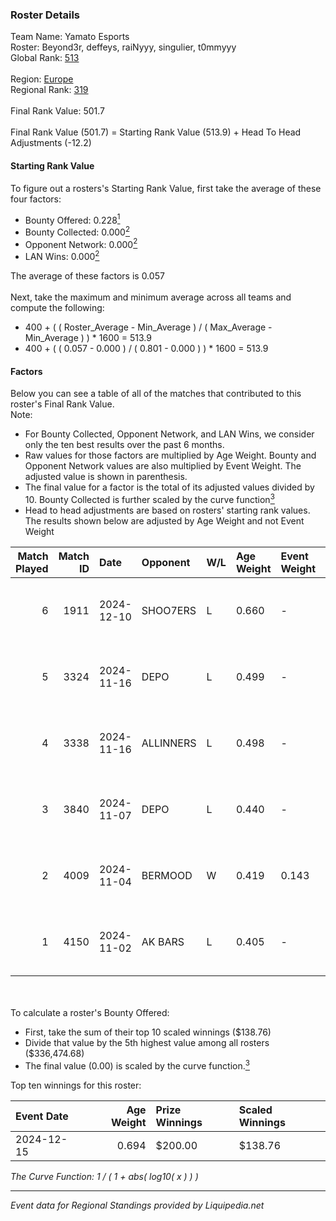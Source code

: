 ### Roster Details<br />
Team Name: Yamato Esports<br />
Roster: Beyond3r, deffeys, raiNyyy, singulier, t0mmyyy<br />
Global Rank: [513](../standings_global.md)<br />
<br />
Region: [Europe]( ../standings_europe.md)<br />
Regional Rank: [319]( ../standings_europe.md)<br />
<br />
Final Rank Value:  501.7<br />
<br />
Final Rank Value (501.7) = Starting Rank Value (513.9) + Head To Head Adjustments (-12.2)<br />

#### Starting Rank Value<br />
To figure out a rosters's Starting Rank Value, first take the average of these four factors:<br />
- Bounty Offered: 0.228[<sup>1</sup>](#table2)
- Bounty Collected: 0.000[<sup>2</sup>](#table1)
- Opponent Network: 0.000[<sup>2</sup>](#table1)
- LAN Wins: 0.000[<sup>2</sup>](#table1)

The average of these factors is 0.057<br />
<br />
Next, take the maximum and minimum average across all teams and compute the following:<br />
- 400 + ( ( Roster_Average - Min_Average ) / ( Max_Average - Min_Average ) ) * 1600 = 513.9
- 400 + ( ( 0.057 - 0.000 ) / ( 0.801 - 0.000 ) ) * 1600 = 513.9


#### Factors<br />
Below you can see a table of all of the matches that contributed to this roster's Final Rank Value.<br />
Note:<br />

- For Bounty Collected, Opponent Network, and LAN Wins, we consider only the ten best results over the past 6 months.
- Raw values for those factors are multiplied by Age Weight. Bounty and Opponent Network values are also multiplied by Event Weight. The adjusted value is shown in parenthesis.
- The final value for a factor is the total of its adjusted values divided by 10. Bounty Collected is further scaled by the curve function[<sup>3</sup>](#curveFunction)
- Head to head adjustments are based on rosters' starting rank values. The results shown below are adjusted by Age Weight and not Event Weight
<span id="table1"></span><br />


| Match Played | Match ID | Date       | Opponent  | W/L | Age Weight | Event Weight | Bounty Collected | Opponent Network | LAN Wins  | H2H Adj. | Roster                                         |
| -: | -: | :- | :- | :- | :- | :- | :- | :- | :- | -: | :- |
|            6 |     1911 | 2024-12-10 | SHOO7ERS  | L   | 0.660      | -            | -                | -                | -         |    -5.88 | Beyond3r, deffeys, raiNyyy, singulier, t0mmyyy |
|            5 |     3324 | 2024-11-16 | DEPO      | L   | 0.499      | -            | -                | -                | -         |    -3.08 | deffeys, raiNyyy, saywin, singulier, t0mmyyy   |
|            4 |     3338 | 2024-11-16 | ALLINNERS | L   | 0.498      | -            | -                | -                | -         |    -3.45 | deffeys, raiNyyy, saywin, singulier, t0mmyyy   |
|            3 |     3840 | 2024-11-07 | DEPO      | L   | 0.440      | -            | -                | -                | -         |    -2.73 | Beyond3r, deffeys, kaelz7z, raiNyyy, t0mmyyy   |
|            2 |     4009 | 2024-11-04 | BERMOOD   | W   | 0.419      | 0.143        | 0.000 (0.000)    | 0.008 (0.000)    | 0 (0.000) |     4.67 | Beyond3r, deffeys, kaelz7z, raiNyyy, t0mmyyy   |
|            1 |     4150 | 2024-11-02 | AK BARS   | L   | 0.405      | -            | -                | -                | -         |    -1.76 | Beyond3r, deffeys, kaelz7z, raiNyyy, t0mmyyy   |

<br />
<span id="table2"></span><br />
To calculate a roster's Bounty Offered:<br />

- First, take the sum of their top 10 scaled winnings ($138.76)
- Divide that value by the 5th highest value among all rosters ($336,474.68)
- The final value (0.00) is scaled by the curve function.[<sup>3</sup>](#curveFunction)

Top ten winnings for this roster:<br />

| Event Date | Age Weight | Prize Winnings | Scaled Winnings |
| :- | -: | :- | :- |
| 2024-12-15 |      0.694 | $200.00        | $138.76         |


<span id="curveFunction"></span>_The Curve Function: 1 / ( 1 + abs( log10( x ) ) )_<br />

---
_Event data for Regional Standings provided by Liquipedia.net_<br />
